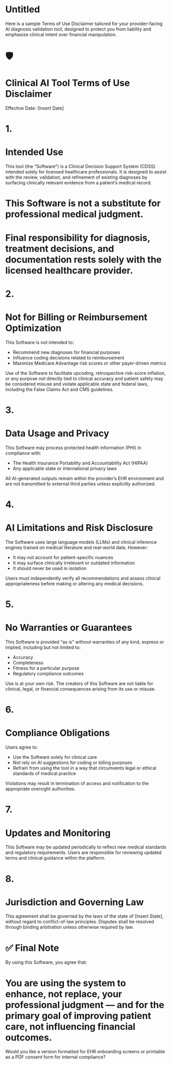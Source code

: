 # Untitled

Here is a sample Terms of Use Disclaimer tailored for your provider-facing AI diagnosis validation tool, designed to protect you from liability and emphasize clinical intent over financial manipulation.

# **🛡️**

# **Clinical AI Tool Terms of Use Disclaimer**

Effective Date: [Insert Date]

# **1.**

# **Intended Use**

This tool (the “Software”) is a Clinical Decision Support System (CDSS) intended solely for licensed healthcare professionals. It is designed to assist with the review, validation, and refinement of existing diagnoses by surfacing clinically relevant evidence from a patient’s medical record.

# This Software is not a substitute for professional medical judgment.

# Final responsibility for diagnosis, treatment decisions, and documentation rests solely with the licensed healthcare provider.

# **2.**

# **Not for Billing or Reimbursement Optimization**

This Software is not intended to:

- Recommend new diagnoses for financial purposes
- Influence coding decisions related to reimbursement
- Maximize Medicare Advantage risk scores or other payer-driven metrics

Use of the Software to facilitate upcoding, retrospective risk-score inflation, or any purpose not directly tied to clinical accuracy and patient safety may be considered misuse and violate applicable state and federal laws, including the False Claims Act and CMS guidelines.

# **3.**

# **Data Usage and Privacy**

This Software may process protected health information (PHI) in compliance with:

- The Health Insurance Portability and Accountability Act (HIPAA)
- Any applicable state or international privacy laws

All AI-generated outputs remain within the provider’s EHR environment and are not transmitted to external third parties unless explicitly authorized.

# **4.**

# **AI Limitations and Risk Disclosure**

The Software uses large language models (LLMs) and clinical inference engines trained on medical literature and real-world data. However:

- It may not account for patient-specific nuances
- It may surface clinically irrelevant or outdated information
- It should never be used in isolation

Users must independently verify all recommendations and assess clinical appropriateness before making or altering any medical decisions.

# **5.**

# **No Warranties or Guarantees**

This Software is provided “as is” without warranties of any kind, express or implied, including but not limited to:

- Accuracy
- Completeness
- Fitness for a particular purpose
- Regulatory compliance outcomes

Use is at your own risk. The creators of this Software are not liable for clinical, legal, or financial consequences arising from its use or misuse.

# **6.**

# **Compliance Obligations**

Users agree to:

- Use the Software solely for clinical care
- Not rely on AI suggestions for coding or billing purposes
- Refrain from using the tool in a way that circumvents legal or ethical standards of medical practice

Violations may result in termination of access and notification to the appropriate oversight authorities.

# **7.**

# **Updates and Monitoring**

This Software may be updated periodically to reflect new medical standards and regulatory requirements. Users are responsible for reviewing updated terms and clinical guidance within the platform.

# **8.**

# **Jurisdiction and Governing Law**

This agreement shall be governed by the laws of the state of [Insert State], without regard to conflict-of-law principles. Disputes shall be resolved through binding arbitration unless otherwise required by law.

# **✅ Final Note**

By using this Software, you agree that:

# You are using the system to enhance, not replace, your professional judgment — and for the primary goal of improving patient care, not influencing financial outcomes.

Would you like a version formatted for EHR onboarding screens or printable as a PDF consent form for internal compliance?